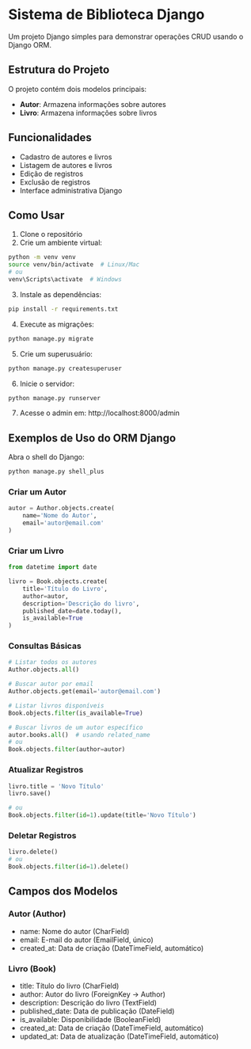 # Sistema de Biblioteca Django

Um projeto Django simples para demonstrar operações CRUD usando o Django ORM.

## Estrutura do Projeto

O projeto contém dois modelos principais:
- **Autor**: Armazena informações sobre autores
- **Livro**: Armazena informações sobre livros

## Funcionalidades

- Cadastro de autores e livros
- Listagem de autores e livros
- Edição de registros
- Exclusão de registros
- Interface administrativa Django

## Como Usar

1. Clone o repositório
2. Crie um ambiente virtual:
```bash
python -m venv venv
source venv/bin/activate  # Linux/Mac
# ou
venv\Scripts\activate  # Windows
```

3. Instale as dependências:
```bash
pip install -r requirements.txt
```

4. Execute as migrações:
```bash
python manage.py migrate
```

5. Crie um superusuário:
```bash
python manage.py createsuperuser
```

6. Inicie o servidor:
```bash
python manage.py runserver
```

7. Acesse o admin em: http://localhost:8000/admin

## Exemplos de Uso do ORM Django

Abra o shell do Django:
```bash
python manage.py shell_plus
```

### Criar um Autor
```python
autor = Author.objects.create(
    name='Nome do Autor',
    email='autor@email.com'
)
```

### Criar um Livro
```python
from datetime import date

livro = Book.objects.create(
    title='Título do Livro',
    author=autor,
    description='Descrição do livro',
    published_date=date.today(),
    is_available=True
)
```

### Consultas Básicas
```python
# Listar todos os autores
Author.objects.all()

# Buscar autor por email
Author.objects.get(email='autor@email.com')

# Listar livros disponíveis
Book.objects.filter(is_available=True)

# Buscar livros de um autor específico
autor.books.all()  # usando related_name
# ou
Book.objects.filter(author=autor)
```

### Atualizar Registros
```python
livro.title = 'Novo Título'
livro.save()

# ou
Book.objects.filter(id=1).update(title='Novo Título')
```

### Deletar Registros
```python
livro.delete()
# ou
Book.objects.filter(id=1).delete()
```

## Campos dos Modelos

### Autor (Author)
- name: Nome do autor (CharField)
- email: E-mail do autor (EmailField, único)
- created_at: Data de criação (DateTimeField, automático)

### Livro (Book)
- title: Título do livro (CharField)
- author: Autor do livro (ForeignKey -> Author)
- description: Descrição do livro (TextField)
- published_date: Data de publicação (DateField)
- is_available: Disponibilidade (BooleanField)
- created_at: Data de criação (DateTimeField, automático)
- updated_at: Data de atualização (DateTimeField, automático)
